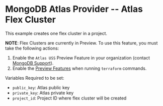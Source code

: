 # MongoDB Atlas Provider -- Atlas Flex Cluster
This example creates one flex cluster in a project.

**NOTE**: Flex Clusters are currently in Preview. To use this feature, you must take the following actions:
1. Enable the `Atlas USS` Preview Feature in your organization (contact [MongoDB Support](https://www.mongodb.com/services/support)).
2. Enable the [Preview Features](../../README.md#preview-features) when running `terraform` commands.


Variables Required to be set:
- `public_key`: Atlas public key
- `private_key`: Atlas  private key
- `project_id`: Project ID where flex cluster will be created
